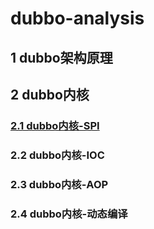 # dubbo-analysis
## 1 dubbo架构原理
## 2 dubbo内核
### [2.1 dubbo内核-SPI](https://github.com/BooksCup/dubbo-analysis/blob/master/doc/dubbo%E5%86%85%E6%A0%B8-SPI.md)
### 2.2 dubbo内核-IOC
### 2.3 dubbo内核-AOP
### 2.4 dubbo内核-动态编译



